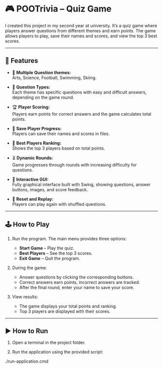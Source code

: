 # 🎮 POOTrivia – Quiz Game

I created this project in my second year at university. It’s a quiz game where players answer questions from different themes and earn points. The game allows players to play, save their names and scores, and view the top 3 best scores.

---

## 🚀 Features

- 🎯 **Multiple Question themes:**  
  Arts, Science, Football, Swimming, Skiing.

- 📝 **Question Types:**  
  Each theme has specific questions with easy and difficult answers, depending on the game round.

- 🏆 **Player Scoring:**  
  Players earn points for correct answers and the game calculates total points.

- 💾 **Save Player Progress:**  
  Players can save their names and scores in files.

- 🥇 **Best Players Ranking:**  
  Shows the top 3 players based on total points.

- ⏳ **Dynamic Rounds:**  
  Game progresses through rounds with increasing difficulty for questions.

- 🎨 **Interactive GUI:**  
  Fully graphical interface built with Swing, showing questions, answer buttons, images, and score feedback.

- 🔄 **Reset and Replay:**  
  Players can play again with shuffled questions.

---

## 🕹️ How to Play

1. Run the program. The main menu provides three options:  
   - **Start Game** – Play the quiz.  
   - **Best Players** – See the top 3 scores.  
   - **Exit Game** – Quit the program.

2. During the game:  
   - Answer questions by clicking the corresponding buttons.  
   - Correct answers earn points, incorrect answers are tracked.  
   - After the final round, enter your name to save your score.

3. View results:  
   - The game displays your total points and ranking.  
   - Top 3 players are displayed with their scores.

---

## ▶️ How to Run

1. Open a terminal in the project folder.

2. Run the application using the provided script:  

./run-application.cmd
